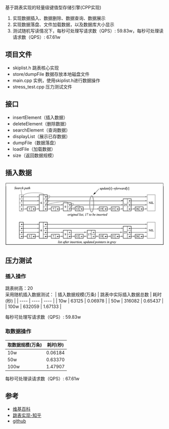 基于跳表实现的轻量级键值型存储引擎(CPP实现)
1. 实现数据插入、数据删除、数据查询、数据展示 
2. 实现数据落盘、文件加载数据，以及数据库大小显示 
3. 测试随机写读情况下，每秒可处理写请求数（QPS）: 59.83w，每秒可处理读请求数（QPS）: 67.61w

## 项目文件
* skiplist.h 跳表核心实现
* store/dumpFile 数据存放本地磁盘文件
* main.cpp 实例，使用skiplist.h进行数据操作
* stress_test.cpp 压力测试文件

## 接口
* insertElement（插入数据）
* deleteElement（删除数据）
* searchElement（查询数据）
* displayList（展示已存数据）
* dumpFile（数据落盘）
* loadFile（加载数据）
* size（返回数据规模）

## 插入数据
![img](img1.jpg)

## 压力测试
### 插入操作
跳表树高：20  
采用随机插入数据测试：
|  插入数据规模(万条) | 跳表中实际插入数据总数  | 耗时(秒)  |
|  ----  | ----  | ----  |
| 10w  | 63125   | 0.06978 |
| 50w  | 316082  | 0.65437 |
| 100w  | 632059 | 1.67133 |

每秒可处理写请求数（QPS）: 59.83w
### 取数据操作
|  取数据规模(万条)   | 耗时(秒)  |
|  ----  | ----  |
| 10w   | 0.06184 |
| 50w   | 0.63370 |
| 100w  | 1.47907 |

每秒可处理读请求数（QPS）: 67.61w
## 参考
* [维基百科](https://en.wikipedia.org/wiki/Skip_list)
* [跳表实现-知乎](https://zhuanlan.zhihu.com/p/224575404)
* [github](https://github.com/youngyangyang04/Skiplist-CPP)
